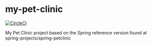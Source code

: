 # my-pet-clinic

[![CircleCI](https://circleci.com/gh/michaelperez/my-pet-clinic.svg?style=svg)](https://circleci.com/gh/michaelperez/my-pet-clinic)

My Pet Clinic project based on the Spring reference version found at spring-projects/spring-petclinic
